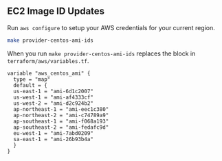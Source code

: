 ## EC2 Image ID Updates

Run `aws configure` to setup your AWS credentials for your current region.

```sh
make provider-centos-ami-ids
```

When you run `make provider-centos-ami-ids` replaces the block in `terraform/aws/variables.tf`.

```
variable "aws_centos_ami" {
  type = "map"
  default = {
  us-east-1 = "ami-6d1c2007"
  us-west-1 = "ami-af4333cf"
  us-west-2 = "ami-d2c924b2"
  ap-northeast-1 = "ami-eec1c380"
  ap-northeast-2 = "ami-c74789a9"
  ap-southeast-1 = "ami-f068a193"
  ap-southeast-2 = "ami-fedafc9d"
  eu-west-1 = "ami-7abd0209"
  sa-east-1 = "ami-26b93b4a"
  }
}
```
